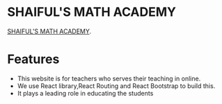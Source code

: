 # SHAIFUL'S MATH ACADEMY


 [SHAIFUL'S MATH ACADEMY](https://vigorous-bhaskara-c1ccb9.netlify.app/).

# Features
- This website is for teachers who serves their teaching in online.
- We use React library,React Routing and React Bootstrap to build this.
- It plays a leading role in educating the students